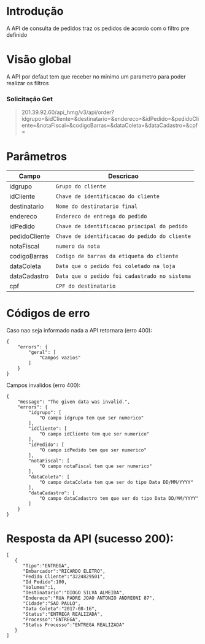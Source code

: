 
# Introdução
A API de consulta de pedidos traz os pedidos de acordo com o filtro pre definido 

# Visão global
A API por defaut tem que receber no minimo um parametro para poder realizar os filtros

### Solicitação Get 
> 201.39.92.60/api_hmg/v3/api/order?idgrupo=&idCliente=&destinatario=&endereco=&idPedido=&pedidoCliente=&notaFiscal=&codigoBarras=&dataColeta=&dataCadastro=&cpf=

# Parâmetros
|Campo                  |Descricao             
|----------------|-------------------------------|
|idgrupo|`Grupo do cliente`|
|idCliente|`Chave de identificacao do cliente`|
|destinatario|`Nome do destinatario final`|
|endereco|`Endereco de entrega do pedido`|
|idPedido|`Chave de identificacao principal do pedido`|
|pedidoCliente|`Chave de identificacao do pedido do cliente`|
|notaFiscal|`numero da nota `|
|codigoBarras|`Codigo de barras da etiqueta do cliente`|
|dataColeta|`Data que o pedido foi coletado na loja`|
|dataCadastro|`Data que o pedido foi cadastrado no sistema`|
|cpf|`CPF do destinatario`|


# Códigos de erro
Caso nao seja informado nada a API retornara (erro 400): 
```JS
{
    "errors": {
        "geral": [
            "Campos vazios"
        ]
    }
}
```
Campos invalidos (erro 400): 
```JS
{
    "message": "The given data was invalid.",
    "errors": {
        "idgrupo": [
            "O campo idgrupo tem que ser numerico"
        ],
        "idCliente": [
            "O campo idCliente tem que ser numerico"
        ],
        "idPedido": [
            "O campo idPedido tem que ser numerico"
        ],
        "notaFiscal": [
            "O campo notaFiscal tem que ser numerico"
        ],
        "dataColeta": [
            "O campo dataColeta tem que ser do tipo Data DD/MM/YYYY"
        ],
        "dataCadastro": [
            "O campo dataCadastro tem que ser do tipo Data DD/MM/YYYY"
        ]
    }
}
```

# Resposta da API (sucesso 200): 

```JS
[  
   {  
      "Tipo":"ENTREGA",
      "Embarcador":"RICARDO ELETRO",
      "Pedido Cliente":"3224829501",
      "Id Pedido":100,
      "Volumes":1,
      "Destinatario":"DIOGO SILVA ALMEIDA",
      "Endereco":"RUA PADRE JOAO ANTONIO ANDREONI 87",
      "Cidade":"SAO PAULO",
      "Data Coleta":"2017-08-16",
      "Status":"ENTREGA REALIZADA",
      "Processo":"ENTREGA",
      "Status Processo":"ENTREGA REALIZADA"
   }
]
```

